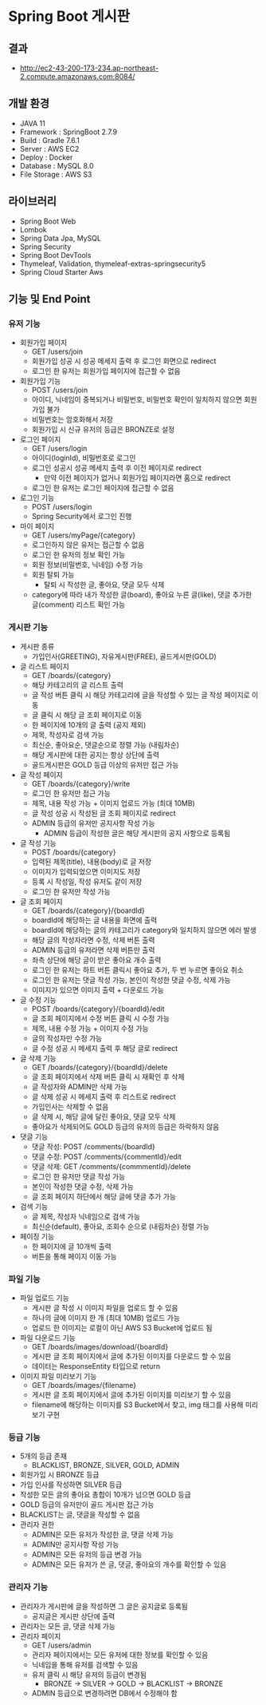 # Spring Boot 게시판

## 결과

- http://ec2-43-200-173-234.ap-northeast-2.compute.amazonaws.com:8084/

## 개발 환경

- JAVA 11
- Framework : SpringBoot 2.7.9
- Build : Gradle 7.6.1
- Server : AWS EC2
- Deploy : Docker
- Database : MySQL 8.0
- File Storage : AWS S3

## 라이브러리

- Spring Boot Web
- Lombok
- Spring Data Jpa, MySQL
- Spring Security
- Spring Boot DevTools
- Thymeleaf, Validation, thymeleaf-extras-springsecurity5
- Spring Cloud Starter Aws

## 기능 및 End Point

### 유저 기능

- 회원가입 페이지
  - GET /users/join
  - 회원가입 성공 시 성공 메세지 출력 후 로그인 화면으로 redirect
  - 로그인 한 유저는 회원가입 페이지에 접근할 수 없음
- 회원가입 기능
  - POST /users/join
  - 아이디, 닉네임이 중복되거나 비밀번호, 비밀번호 확인이 일치하지 않으면 회원가입 불가
  - 비밀번호는 암호화해서 저장
  - 회원가입 시 신규 유저의 등급은 BRONZE로 설정
- 로그인 페이지
  - GET /users/login
  - 아이디(loginId), 비밀번호로 로그인
  - 로그인 성공시 성공 메세지 출력 후 이전 페이지로 redirect
    - 만약 이전 페이지가 없거나 회원가입 페이지라면 홈으로 redirect
  - 로그인 한 유저는 로그인 페이지에 접근할 수 없음
- 로그인 기능
  - POST /users/login
  - Spring Security에서 로그인 진행
- 마이 페이지
  - GET /users/myPage/{category}
  - 로그인하지 않은 유저는 접근할 수 없음
  - 로그인 한 유저의 정보 확인 가능
  - 회원 정보(비밀번호, 닉네임) 수정 가능
  - 회원 탈퇴 가능
    - 탈퇴 시 작성한 글, 좋아요, 댓글 모두 삭제
  - category에 따라 내가 작성한 글(board), 좋아요 누른 글(like), 댓글 추가한 글(comment) 리스트 확인 가능

### 게시판 기능

- 게시판 종류
  - 가입인사(GREETING), 자유게시판(FREE), 골드게시판(GOLD)
- 글 리스트 페이지
  - GET /boards/{category}
  - 해당 카테고리의 글 리스트 출력
  - 글 작성 버튼 클릭 시 해당 카테고리에 글을 작성할 수 있는 글 작성 페이지로 이동
  - 글 클릭 시 해당 글 조회 페이지로 이동
  - 한 페이지에 10개의 글 출력 (공지 제외)
  - 제목, 작성자로 검색 가능
  - 최신순, 좋아요순, 댓글순으로 정렬 가능 (내림차순)
  - 해당 게시판에 대한 공지는 항상 상단에 출력
  - 골드게시판은 GOLD 등급 이상의 유저만 접근 가능
- 글 작성 페이지
  - GET /boards/{category}/write
  - 로그인 한 유저만 접근 가능
  - 제목, 내용 작성 가능 + 이미지 업로드 가능 (최대 10MB)
  - 글 작성 성공 시 작성된 글 조회 페이지로 redirect
  - ADMIN 등급의 유저만 공지사항 작성 가능
    - ADMIN 등급이 작성한 글은 해당 게시판의 공지 사항으로 등록됨
- 글 작성 기능
  - POST /boards/{category}
  - 입력된 제목(title), 내용(body)로 글 저장
  - 이미지가 입력되었으면 이미지도 저장
  - 등록 시 작성일, 작성 유저도 같이 저장
  - 로그인 한 유저만 작성 가능
- 글 조회 페이지
  - GET /boards/{category}/{boardId}
  - boardId에 해당하는 글 내용을 화면에 출력
  - boardId에 해당하는 글의 카테고리가 category와 일치하지 않으면 에러 발생
  - 해당 글의 작성자라면 수정, 삭제 버튼 출력
  - ADMIN 등급의 유저라면 삭제 버튼만 출력
  - 좌측 상단에 해당 글이 받은 좋아요 개수 출력
  - 로그인 한 유저는 하트 버튼 클릭시 좋아요 추가, 두 번 누르면 좋아요 취소
  - 로그인 한 유저는 댓글 작성 가능, 본인이 작성한 댓글 수정, 삭제 가능
  - 이미지가 있으면 이미지 출력 + 다운로드 가능
- 글 수정 기능
  - POST /boards/{category}/{boardId}/edit
  - 글 조회 페이지에서 수정 버튼 클릭 시 수정 가능
  - 제목, 내용 수정 가능 + 이미지 수정 가능
  - 글의 작성자만 수정 가능
  - 글 수정 성공 시 메세지 출력 후 해당 글로 redirect
- 글 삭제 기능
  - GET /boards/{category}/{boardId}/delete
  - 글 조회 페이지에서 삭제 버튼 클릭 시 재확인 후 삭제
  - 글 작성자와 ADMIN만 삭제 가능
  - 글 삭제 성공 시 메세지 출력 후 리스트로 redirect
  - 가입인사는 삭제할 수 없음
  - 글 삭제 시, 해당 글에 달린 좋아요, 댓글 모두 삭제
  - 좋아요가 삭제되어도 GOLD 등급의 유저의 등급은 하락하지 않음
- 댓글 기능
  - 댓글 작성: POST /comments/{boardId}
  - 댓글 수정: POST /comments/{commentId}/edit
  - 댓글 삭제: GET /comments/{commmentId}/delete
  - 로그인 한 유저만 댓글 작성 가능
  - 본인이 작성한 댓글 수정, 삭제 가능
  - 글 조회 페이지 하단에서 해당 글에 댓글 추가 가능
- 검색 기능
  - 글 제목, 작성자 닉네임으로 검색 가능
  - 최신순(default), 좋아요, 조회수 순으로 (내림차순) 정렬 가능
- 페이징 기능
  - 한 페이지에 글 10개씩 출력
  - 버튼을 통해 페이지 이동 가능

### 파일 기능

- 파일 업로드 기능
  - 게시판 글 작성 시 이미지 파일을 업로드 할 수 있음
  - 하나의 글에 이미지 한 개 (최대 10MB) 업로드 가능
  - 업로드 한 이미지는 로컬이 아닌 AWS S3 Bucket에 업로드 됨
- 파일 다운로드 기능
  - GET /boards/images/download/{boardId}
  - 게시판 글 조회 페이지에서 글에 추가된 이미지를 다운로드 할 수 있음
  - 데이터는 ResponseEntity<UrlResource> 타입으로 return
- 이미지 파일 미리보기 기능
  - GET /boards/images/{filename}
  - 게시판 글 조회 페이지에서 글에 추가된 이미지를 미리보기 할 수 있음
  - filename에 해당하는 이미지를 S3 Bucket에서 찾고, img 태그를 사용해 미리보기 구현

### 등급 기능

- 5개의 등급 존재
  - BLACKLIST, BRONZE, SILVER, GOLD, ADMIN
- 회원가입 시 BRONZE 등급
- 가입 인사를 작성하면 SILVER 등급
- 작성한 모든 글의 좋아요 총합이 10개가 넘으면 GOLD 등급
- GOLD 등급의 유저만이 골드 게시판 접근 가능
- BLACKLIST는 글, 댓글을 작성할 수 없음
- 관리자 권한
  - ADMIN은 모든 유저가 작성한 글, 댓글 삭제 가능
  - ADMIN만 공지사항 작성 가능
  - ADMIN은 모든 유저의 등급 변경 가능
  - ADMIN은 모든 유저가 쓴 글, 댓글, 좋아요의 개수를 확인할 수 있음

### 관리자 기능

- 관리자가 게시판에 글을 작성하면 그 글은 공지글로 등록됨
  - 공지글은 게시판 상단에 출력
- 관리자는 모든 글, 댓글 삭제 가능
- 관리자 페이지
  - GET /users/admin
  - 관리자 페이지에서는 모든 유저에 대한 정보를 확인할 수 있음
  - 닉네임을 통해 유저를 검색할 수 있음
  - 유저 클릭 시 해당 유저의 등급이 변경됨
    - BRONZE -> SILVER -> GOLD -> BLACKLIST -> BRONZE
  - ADMIN 등급으로 변경하려면 DB에서 수정해야 함

